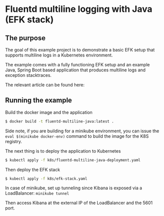 # Fluentd multiline logging with Java (EFK stack) 
## The purpose
The goal of this example project is to demonstrate a basic EFK setup 
that supports multiline logs in a Kubernetes environment.

The example comes with a fully functioning EFK setup and an
example Java, Spring Boot based application that produces
multiline logs and exception stacktraces.

The relevant article can be found here: 

## Running the example
Build the docker image and the application
```bash
$ docker build -t fluentd-multiline-java:latest .
```
Side note, if you are building for a minikube environment, you can issue
the `eval $(minikube docker-env)` command to build the image for the
K8S registry.

The next thing is to deploy the application to Kubernetes
```bash
$ kubectl apply -f k8s/fluentd-multiline-java-deployment.yaml
```
Then deploy the EFK stack
```bash
$ kubectl apply -f k8s/efk-stack.yaml
```
In case of minikube, set up tunneling since Kibana is exposed
via a LoadBalancer: `minikube tunnel`

Then access Kibana at the external IP of the LoadBalancer and the 5601 port.
